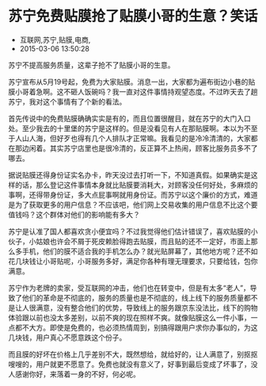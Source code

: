 # 苏宁免费贴膜抢了贴膜小哥的生意？笑话
- 互联网,苏宁,贴膜,电商,
- 2015-03-06 13:50:28


苏宁不提高服务质量，这辈子抢不了贴膜小哥的生意。

苏宁宣布从5月19号起，免费为大家贴膜。消息一出，大家都为遍布街边小巷的贴膜小哥着急啊。这不砸人饭碗吗？我一直对这件事情持观望态度。不过昨天去了趟苏宁，我对这个事情有了个新的看法。

首先传说中的免费贴膜确确实实是有的，而且位置很醒目，就在苏宁的大门入口处。至少我去的十里堡的苏宁是这样的。但是没看见有人在那贴膜啊。本以为不至于人山人海，但好歹也得有几个人排队才正常嘛。我看见的是冷冷清清的，大家都在那边闲着。其实苏宁店里也是很冷清的，反正算不上热闹，顾客比服务员多不了哪去。

据说贴膜还得身份证实名办卡，昨天没过去打听一下，不知道真假。如果确实是这样的话，那么登记这件事情本身就比贴膜要消耗大，对顾客没任何好处，多麻烦的事啊，还得带身份证，多大点屁事啊就用身份证。而苏宁以这个廉价的方式，难道是为了获取更多的用户信息？不应该吧，他们网上交易收集的用户信息不比这个要值钱吗？这个群体对他们的影响能有多大？

苏宁是认准了国人都喜欢贪小便宜吗？不过我觉得他们估计错误了，喜欢贴膜的小伙子，小姑娘也许会不屑于死皮赖脸得跑去贴膜，而且贴的还不一定好，市面上那么多手机，他们的膜不适合我的手机怎么办？就光贴屏幕了，其他地方呢？还不如花几块钱让小哥贴呢，小哥服务多好，满足你各种有理无理要求，只要给钱，包你满意。

苏宁作为老牌的卖家，受互联网的冲击，他们也在转变中，但是有太多“老人”，导致了他们的革命是不彻底的，服务的质量也是不彻底的，线上线下的服务质量都不是让人很满意，没有整合他们的优势，导致线上的服务跟京东没法比，线下的购物体验跟以前也没太多差别，以前不爽的现在照样不爽。就像贴膜这么一件小事，一点都不大方。即使是免费的，也必须热情周到，别搞得跟用户求你办事似的，为这几块钱，用户真心不愿意跌这个份子。

而且膜的好坏在价格上几乎差别不大，既然想给，就给好的，让人满意了，别抠抠嗖嗖的，用户就更不愿意了。免费也就没有意义了，好事到最后变成了坏事了，没人感谢你好，来落着一身的不好，何必呢。
